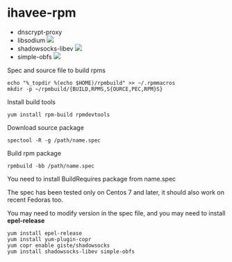ihavee-rpm
==========

- dnscrypt-proxy
- libsodium ![](https://copr.fedorainfracloud.org/coprs/registe/shadowsocks/package/libsodium/status_image/last_build.png)
- shadowsocks-libev ![](https://copr.fedorainfracloud.org/coprs/registe/shadowsocks/package/shadowsocks-libev/status_image/last_build.png)
- simple-obfs ![](https://copr.fedorainfracloud.org/coprs/registe/shadowsocks/package/simple-obfs/status_image/last_build.png)

Spec and source file to build rpms

    echo "%_topdir %(echo $HOME)/rpmbuild" >> ~/.rpmmacros
    mkdir -p ~/rpmbuild/{BUILD,RPMS,S{OURCE,PEC,RPM}S}

Install build tools

    yum install rpm-build rpmdevtools

Download source package

    spectool -R -g /path/name.spec

Build rpm package

    rpmbuild -bb /path/name.spec

You need to install BuildRequires package from name.spec

The spec has been tested only on Centos 7 and later, it should also work on recent Fedoras too.

You may need to modify version in the spec file, and you may need to install **epel-release**

    yum install epel-release
    yum install yum-plugin-copr
    yum copr enable giste/shadowsocks
    yum install shadowsocks-libev simple-obfs
